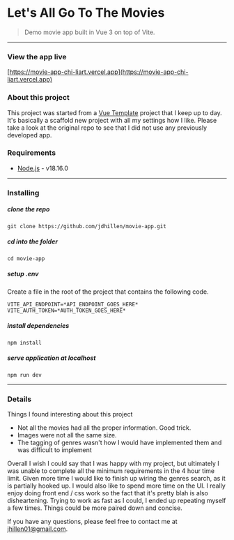 # Let's All Go To The Movies

> Demo movie app built in Vue 3 on top of Vite.

---

### View the app live
[https://movie-app-chi-liart.vercel.app](https://movie-app-chi-liart.vercel.app)

### About this project
This project was started from a [Vue Template](https://github.com/jdhillen/vue-template) project
that I keep up to day. It's basically a scaffold new project with all my settings how I like.
Please take a look at the original repo to see that I did not use any previously developed app.

### Requirements

- [Node.js](https://nodejs.org/en/) - v18.16.0

---

### Installing

##### clone the repo

```
git clone https://github.com/jdhillen/movie-app.git
```

##### cd into the folder

```
cd movie-app
```

##### setup .env
Create a file in the root of the project that contains the following code.

```
VITE_API_ENDPOINT=*API_ENDPOINT_GOES_HERE*
VITE_AUTH_TOKEN=*AUTH_TOKEN_GOES_HERE*
```

##### install dependencies

```
npm install
```

##### serve application at localhost

```
npm run dev
```

---

### Details
Things I found interesting about this project
- Not all the movies had all the proper information. Good trick.
- Images were not all the same size.
- The tagging of genres wasn't how I would have implemented them and was difficult to implement

Overall I wish I could say that I was happy with my project, but ultimately I was unable to complete
all the minimum requirements in the 4 hour time limit. Given more time I would like to finish up wiring
the genres search, as it is partially hooked up. I would also like to spend more time on the UI. I really
enjoy doing front end / css work so the fact that it's pretty blah is also disheartening. Trying to work
as fast as I could, I ended up repeating myself a few times. Things could be more paired down and concise.

If you have any questions, please feel free to contact me at [jhillen01@gmail.com](jhillen01@gmail.com).